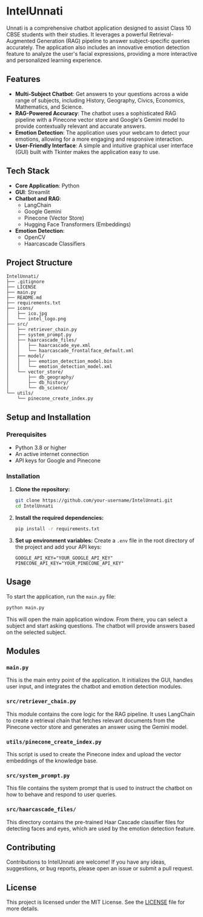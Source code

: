 # IntelUnnati

Unnati is a comprehensive chatbot application designed to assist Class 10 CBSE students with their studies. It leverages a powerful Retrieval-Augmented Generation (RAG) pipeline to answer subject-specific queries accurately. The application also includes an innovative emotion detection feature to analyze the user's facial expressions, providing a more interactive and personalized learning experience.

## Features

- **Multi-Subject Chatbot**: Get answers to your questions across a wide range of subjects, including History, Geography, Civics, Economics, Mathematics, and Science.
- **RAG-Powered Accuracy**: The chatbot uses a sophisticated RAG pipeline with a Pinecone vector store and Google's Gemini model to provide contextually relevant and accurate answers.
- **Emotion Detection**: The application uses your webcam to detect your emotions, allowing for a more engaging and responsive interaction.
- **User-Friendly Interface**: A simple and intuitive graphical user interface (GUI) built with Tkinter makes the application easy to use.

## Tech Stack

- **Core Application**: Python
- **GUI**: Streamlit
- **Chatbot and RAG**:
  - LangChain
  - Google Gemini
  - Pinecone (Vector Store)
  - Hugging Face Transformers (Embeddings)
- **Emotion Detection**:
  - OpenCV
  - Haarcascade Classifiers

## Project Structure

```
IntelUnnati/
├── .gitignore
├── LICENSE
├── main.py
├── README.md
├── requirements.txt
├── icons/
│   ├── ico.jpg
│   └── intel_logo.png
├── src/
│   ├── retriever_chain.py
│   ├── system_prompt.py
│   ├── haarcascade_files/
│   │   ├── haarcascade_eye.xml
│   │   └── haarcascade_frontalface_default.xml
│   ├── model/
│   │   ├── emotion_detection_model.bin
│   │   └── emotion_detection_model.xml
│   └── vector_store/
│       ├── db_geography/
│       ├── db_history/
│       └── db_science/
└── utils/
    └── pinecone_create_index.py
```

## Setup and Installation

### Prerequisites

- Python 3.8 or higher
- An active internet connection
- API keys for Google and Pinecone

### Installation

1.  **Clone the repository:**
    ```bash
    git clone https://github.com/your-username/IntelUnnati.git
    cd IntelUnnati
    ```

2.  **Install the required dependencies:**
    ```bash
    pip install -r requirements.txt
    ```

3.  **Set up environment variables:**
    Create a `.env` file in the root directory of the project and add your API keys:
    ```
    GOOGLE_API_KEY="YOUR_GOOGLE_API_KEY"
    PINECONE_API_KEY="YOUR_PINECONE_API_KEY"
    ```

## Usage

To start the application, run the `main.py` file:

```bash
python main.py
```

This will open the main application window. From there, you can select a subject and start asking questions. The chatbot will provide answers based on the selected subject.

## Modules

### `main.py`

This is the main entry point of the application. It initializes the GUI, handles user input, and integrates the chatbot and emotion detection modules.

### `src/retriever_chain.py`

This module contains the core logic for the RAG pipeline. It uses LangChain to create a retrieval chain that fetches relevant documents from the Pinecone vector store and generates an answer using the Gemini model.

### `utils/pinecone_create_index.py`

This script is used to create the Pinecone index and upload the vector embeddings of the knowledge base.

### `src/system_prompt.py`

This file contains the system prompt that is used to instruct the chatbot on how to behave and respond to user queries.

### `src/haarcascade_files/`

This directory contains the pre-trained Haar Cascade classifier files for detecting faces and eyes, which are used by the emotion detection feature.

## Contributing

Contributions to IntelUnnati are welcome! If you have any ideas, suggestions, or bug reports, please open an issue or submit a pull request.

## License

This project is licensed under the MIT License. See the [LICENSE](LICENSE) file for more details.
